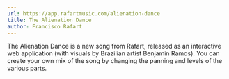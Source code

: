 ```yaml
---
url: https://app.rafartmusic.com/alienation-dance
title: The Alienation Dance
author: Francisco Rafart
---
```


The Alienation Dance is a new song from Rafart, released as an interactive web application (with visuals by Brazilian artist Benjamin Ramos). You can create your own mix of the song by changing the panning and levels of the various parts.
